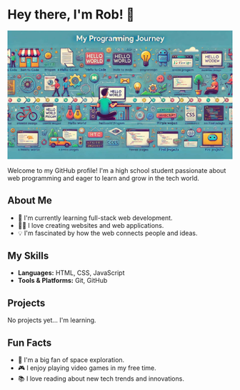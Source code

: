 # Hey there, I'm Rob! 👋

![my_pic](banner.jpg) <!-- Optional: Add a cool banner image -->

Welcome to my GitHub profile! I'm a high school student passionate about web programming and eager to learn and grow in the tech world. 

## About Me

- 🌱 I'm currently learning full-stack web development.
- 👨‍💻 I love creating websites and web applications.
- 💡 I'm fascinated by how the web connects people and ideas.

## My Skills

- **Languages:** HTML, CSS, JavaScript
- **Tools & Platforms:** Git, GitHub

## Projects

No projects yet... I'm learning.

## Fun Facts

- 🚀 I'm a big fan of space exploration.
- 🎮 I enjoy playing video games in my free time.
- 📚 I love reading about new tech trends and innovations.
